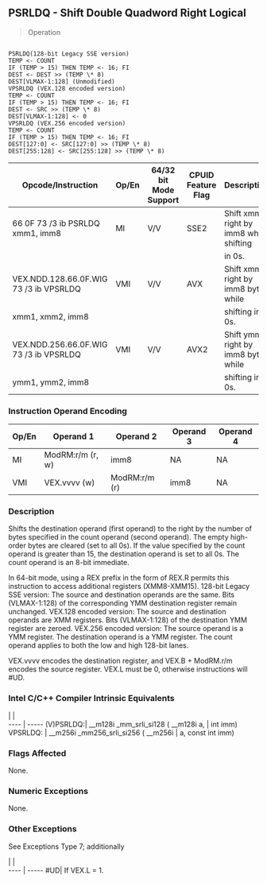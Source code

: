 ## PSRLDQ - Shift Double Quadword Right Logical

> Operation
``` slim

PSRLDQ(128-bit Legacy SSE version)
TEMP <- COUNT
IF (TEMP > 15) THEN TEMP <- 16; FI
DEST <- DEST >> (TEMP \* 8)
DEST[VLMAX-1:128] (Unmodified)
VPSRLDQ (VEX.128 encoded version)
TEMP <- COUNT
IF (TEMP > 15) THEN TEMP <- 16; FI
DEST <- SRC >> (TEMP \* 8)
DEST[VLMAX-1:128] <- 0
VPSRLDQ (VEX.256 encoded version)
TEMP <- COUNT
IF (TEMP > 15) THEN TEMP <- 16; FI
DEST[127:0] <- SRC[127:0] >> (TEMP \* 8)
DEST[255:128] <- SRC[255:128] >> (TEMP \* 8)

```

 Opcode/Instruction                    | Op/En| 64/32 bit Mode Support| CPUID Feature Flag| Description                            
 ---  | --- | --- | --- | ---
 66 0F 73 /3 ib PSRLDQ xmm1, imm8      | MI   | V/V                   | SSE2              | Shift xmm1 right by imm8 while shifting
                                       |      |                       |                   | in 0s.                                 
 VEX.NDD.128.66.0F.WIG 73 /3 ib VPSRLDQ| VMI  | V/V                   | AVX               | Shift xmm2 right by imm8 bytes while   
 xmm1, xmm2, imm8                      |      |                       |                   | shifting in 0s.                        
 VEX.NDD.256.66.0F.WIG 73 /3 ib VPSRLDQ| VMI  | V/V                   | AVX2              | Shift ymm1 right by imm8 bytes while   
 ymm1, ymm2, imm8                      |      |                       |                   | shifting in 0s.                        

### Instruction Operand Encoding
 Op/En| Operand 1       | Operand 2    | Operand 3| Operand 4
 ---  | --- | --- | --- | ---
 MI   | ModRM:r/m (r, w)| imm8         | NA       | NA       
 VMI  | VEX.vvvv (w)    | ModRM:r/m (r)| imm8     | NA       

### Description
Shifts the destination operand (first operand) to the right by the number of
bytes specified in the count operand (second operand). The empty high-order
bytes are cleared (set to all 0s). If the value specified by the count operand
is greater than 15, the destination operand is set to all 0s. The count operand
is an 8-bit immediate.

In 64-bit mode, using a REX prefix in the form of REX.R permits this instruction
to access additional registers (XMM8-XMM15). 128-bit Legacy SSE version: The
source and destination operands are the same. Bits (VLMAX-1:128) of the corresponding
YMM destination register remain unchanged. VEX.128 encoded version: The source
and destination operands are XMM registers. Bits (VLMAX-1:128) of the destination
YMM register are zeroed. VEX.256 encoded version: The source operand is a YMM
register. The destination operand is a YMM register. The count operand applies
to both the low and high 128-bit lanes.

<aside class="notification">
VEX.vvvv encodes the destination register, and VEX.B + ModRM.r/m encodes
the source register. VEX.L must be 0, otherwise instructions will #UD.
</aside>



### Intel C/C++ Compiler Intrinsic Equivalents
   | |  
---- | -----
 (V)PSRLDQ:| __m128i _mm_srli_si128 ( __m128i a,
           | int imm)                           
 VPSRLDQ:  | __m256i _mm256_srli_si256 ( __m256i
           | a, const int imm)                  

### Flags Affected
None.


### Numeric Exceptions
None.


### Other Exceptions
See Exceptions Type 7; additionally

   | |  
---- | -----
 #UD| If VEX.L = 1.
